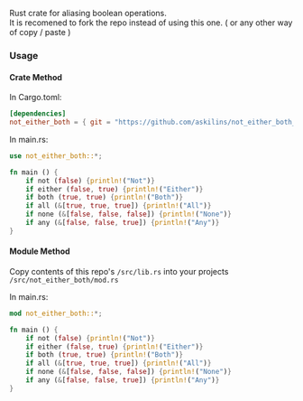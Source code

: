 Rust crate for aliasing boolean operations.  
It is recomened to fork the repo instead of using this one.
( or any other way of copy / paste )

### Usage

#### Crate Method

In Cargo.toml:
```toml
[dependencies]
not_either_both = { git = "https://github.com/askilins/not_either_both_rs" }
```

In main.rs:
```rust
use not_either_both::*;

fn main () {
    if not (false) {println!("Not")}
    if either (false, true) {println!("Either")}
    if both (true, true) {println!("Both")}
    if all (&[true, true, true]) {println!("All")}
    if none (&[false, false, false]) {println!("None")}
    if any (&[false, false, true]) {println!("Any")}
}
```

#### Module Method

Copy contents of this repo's `/src/lib.rs` into your projects `/src/not_either_both/mod.rs`

In main.rs:
```rust
mod not_either_both::*;

fn main () {
    if not (false) {println!("Not")}
    if either (false, true) {println!("Either")}
    if both (true, true) {println!("Both")}
    if all (&[true, true, true]) {println!("All")}
    if none (&[false, false, false]) {println!("None")}
    if any (&[false, false, true]) {println!("Any")}
}
```

